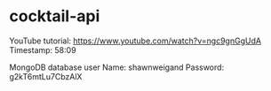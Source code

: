 # cocktail-api

YouTube tutorial: https://www.youtube.com/watch?v=ngc9gnGgUdA
Timestamp: 58:09

MongoDB database user
Name: shawnweigand
Password: g2kT6mtLu7CbzAlX